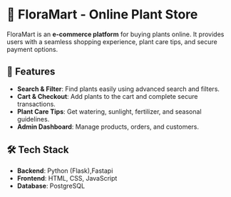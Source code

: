 # 🌿 FloraMart - Online Plant Store

FloraMart is an **e-commerce platform** for buying plants online. It provides users with a seamless shopping experience, plant care tips, and secure payment options.

## 🚀 Features
- **Search & Filter**: Find plants easily using advanced search and filters.
- **Cart & Checkout**: Add plants to the cart and complete secure transactions.
- **Plant Care Tips**: Get watering, sunlight, fertilizer, and seasonal guidelines.
- **Admin Dashboard**: Manage products, orders, and customers.

## 🛠️ Tech Stack
- **Backend**: Python (Flask),Fastapi
- **Frontend**: HTML, CSS, JavaScript
- **Database**: PostgreSQL
